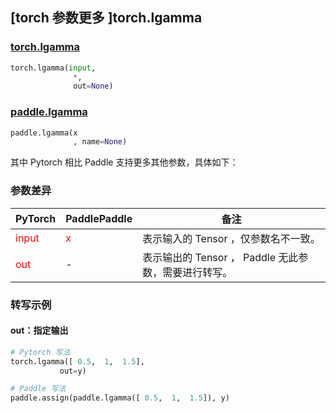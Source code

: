 ## [torch 参数更多 ]torch.lgamma
### [torch.lgamma](https://pytorch.org/docs/stable/generated/torch.lgamma.html)

```python
torch.lgamma(input,
              *,
              out=None)
```

### [paddle.lgamma](https://www.paddlepaddle.org.cn/documentation/docs/zh/api/paddle/lgamma_cn.html#lgamma)

```python
paddle.lgamma(x
              , name=None)
```

其中 Pytorch 相比 Paddle 支持更多其他参数，具体如下：
### 参数差异
|    PyTorch        | PaddlePaddle | 备注                                                   |
| ------------- | ------------ | ------------------------------------------------------ |
| <font color='red'> input </font> | <font color='red'> x </font> | 表示输入的 Tensor ，仅参数名不一致。  |
| <font color='red'> out </font> | -  | 表示输出的 Tensor ， Paddle 无此参数，需要进行转写。    |



### 转写示例
#### out：指定输出
```python
# Pytorch 写法
torch.lgamma([ 0.5,  1,  1.5],
           out=y)

# Paddle 写法
paddle.assign(paddle.lgamma([ 0.5,  1,  1.5]), y)
```
